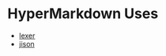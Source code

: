 HyperMarkdown Uses
==================
* [lexer](https://github.com/aaditmshah/lexer)
* [jison](https://github.com/zaach/jison)